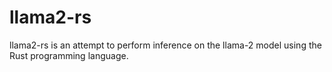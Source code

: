 # llama2-rs
llama2-rs is an attempt to perform inference on the llama-2 model using the Rust programming language.
